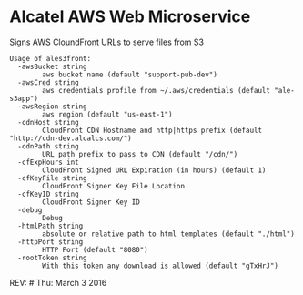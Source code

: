 # Alcatel AWS Web Microservice

Signs AWS CloundFront URLs to serve files from S3

    Usage of ales3front:
      -awsBucket string
            aws bucket name (default "support-pub-dev")
      -awsCred string
            aws credentials profile from ~/.aws/credentials (default "ale-s3app")
      -awsRegion string
            aws region (default "us-east-1")
      -cdnHost string
            CloudFront CDN Hostname and http|https prefix (default "http://cdn-dev.alcalcs.com/")
      -cdnPath string
            URL path prefix to pass to CDN (default "/cdn/")
      -cfExpHours int
            CloudFront Signed URL Expiration (in hours) (default 1)
      -cfKeyFile string
            CloudFront Signer Key File Location
      -cfKeyID string
            CloudFront Signer Key ID
      -debug
            Debug
      -htmlPath string
            absolute or relative path to html templates (default "./html")
      -httpPort string
            HTTP Port (default "8080")
      -rootToken string
            With this token any download is allowed (default "gTxHrJ")

REV: # Thu: March 3 2016
